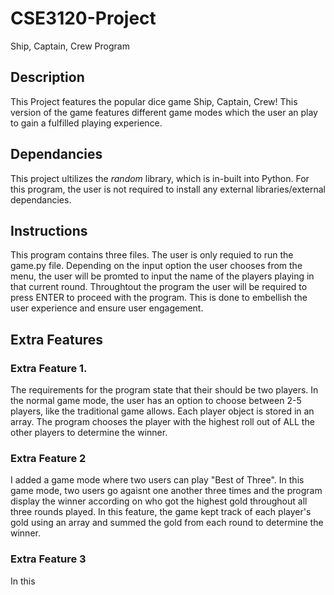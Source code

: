 # CSE3120-Project

Ship, Captain, Crew Program

## Description 

This Project features the popular dice game Ship, Captain, Crew! This version of the game features different game modes which the user an play to gain a fulfilled playing experience. 

## Dependancies
This project ultilizes the *random* library, which is in-built into Python. For this program, the user is not required to install any external libraries/external dependancies.

## Instructions

This program contains three files. The user is only requied to run the game.py file. Depending on the input option the user chooses from the menu, the user will be promted to input the name of the players playing in that current round.  Throughtout the program the user will be required to press ENTER to proceed with the program. This is done to embellish the user experience and ensure user engagement. 


## Extra Features

### Extra Feature 1. 
The requirements for the program state that their should be two players. In the normal game mode, the user has an option to choose between 2-5 players, like the traditional game allows. Each player object is stored in an array. The program chooses the player with the highest roll out of ALL the other players to determine the winner. 

### Extra Feature 2
I added a game mode where two users can play "Best of Three". In this game mode, two users go agaisnt one another three times and the program display the winner according on who got the highest gold throughout all three rounds played. In this feature, the game kept track of each player's gold using an array and summed the gold from each round to determine the winner. 

### Extra Feature 3
In this

